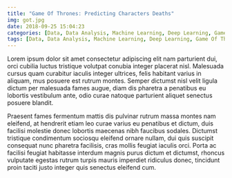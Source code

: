 ```yaml
---
title: "Game Of Thrones: Predicting Characters Deaths"
img: got.jpg 
date: 2018-09-25 15:04:23 
categories: [Data, Data Analysis, Machine Learning, Deep Learning, Game Of Thrones]
tags: [Data, Data Analysis, Machine Learning, Deep Learning, Game Of Thrones]
---
```

Lorem ipsum dolor sit amet consectetur adipiscing elit nam parturient dui, orci cubilia luctus tristique volutpat conubia integer placerat nisl. Malesuada cursus quam curabitur iaculis integer ultrices, felis habitant varius in aliquam, mus posuere est rutrum montes. Semper dictumst nisl velit ligula dictum per malesuada fames augue, diam dis pharetra a penatibus eu lobortis vestibulum ante, odio curae natoque parturient aliquet senectus posuere blandit.

Praesent fames fermentum mattis dis pulvinar rutrum massa montes nam eleifend, at hendrerit etiam leo curae varius eu penatibus et dictum, duis facilisi molestie donec lobortis maecenas nibh faucibus sodales. Dictumst tristique condimentum sociosqu eleifend ornare nullam, dui quis suscipit consequat nunc pharetra facilisis, cras mollis feugiat iaculis orci. Porta ac facilisi feugiat habitasse interdum magnis purus dictum et dictumst, rhoncus vulputate egestas rutrum turpis mauris imperdiet ridiculus donec, tincidunt proin taciti justo integer quis senectus eleifend cum.
